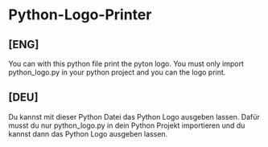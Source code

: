# Python-Logo-Printer

## [ENG]

You can with this python file print the pyton logo. You must only import python_logo.py in your python project and you can the logo print.

## [DEU]

Du kannst mit dieser Python Datei das Python Logo ausgeben lassen. Dafür musst du nur python_logo.py in dein Python Projekt importieren und du kannst dann das Python Logo ausgeben lassen.
